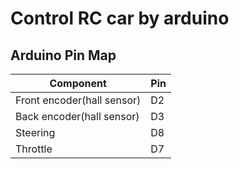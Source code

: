 # Control RC car by arduino
## Arduino Pin Map
|Component | Pin|
|----------|----|
|Front encoder(hall sensor) | D2|
|Back encoder(hall sensor) | D3|
|Steering | D8|
|Throttle | D7|